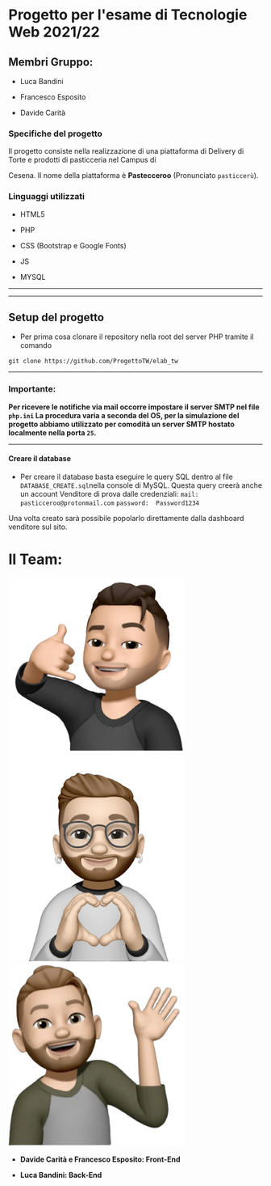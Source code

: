 # Progetto per l'esame di Tecnologie Web 2021/22

  

## Membri Gruppo:

  

- Luca Bandini

- Francesco Esposito

- Davide Carità

  

### Specifiche del progetto

  

Il progetto consiste nella realizzazione di una piattaforma di Delivery di Torte e prodotti di pasticceria nel Campus di

Cesena. Il nome della piattaforma è **Pastecceroo** (Pronunciato `pasticcerù`).

  

### Linguaggi utilizzati

  

+ HTML5

+ PHP

+ CSS (Bootstrap e Google Fonts)

+ JS

+ MYSQL
---
---
  

## Setup del progetto



- Per prima cosa clonare il repository nella root del server PHP tramite il comando

```
git clone https://github.com/ProgettoTW/elab_tw
```
---
### Importante:
**Per ricevere le notifiche via mail occorre impostare il server SMTP nel file `php.ini`
La procedura varia a seconda del OS, per la simulazione del progetto abbiamo utilizzato per comodità un server SMTP hostato localmente nella porta `25`.**

---
#### Creare il database

- Per creare il database basta eseguire le query SQL dentro al file `DATABASE_CREATE.sql`nella console di MySQL. 
Questa query creerà anche un account Venditore di prova dalle credenziali:
`mail:		pasticceroo@protonmail.com`
`password: 	Password1234`

Una volta creato sarà possibile popolarlo direttamente dalla dashboard venditore sul sito.

# Il Team:

![Davide Carità](img/davide.png)
![Francesco Esposito](img/fra.png)![Luca Bandini](img/luca.png)


 - **Davide Carità e Francesco Esposito: Front-End**


 - **Luca Bandini: Back-End**


